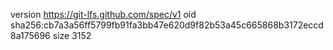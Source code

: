 version https://git-lfs.github.com/spec/v1
oid sha256:cb7a3a56ff5799fb91fa3bb47e620d9f82b53a45c665868b3172eccd8a175696
size 3152

